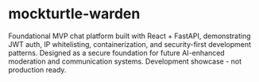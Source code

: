 # mockturtle-warden
Foundational MVP chat platform built with React + FastAPI, demonstrating JWT auth, IP whitelisting, containerization, and security-first development patterns. Designed as a secure foundation for future AI-enhanced moderation and communication systems. Development showcase - not production ready.
